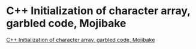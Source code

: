 # C++ Initialization of character array, garbled code, Mojibake
[C++ Initialization of character array, garbled code, Mojibake](https://aiwithcloud.com/?p=1635)